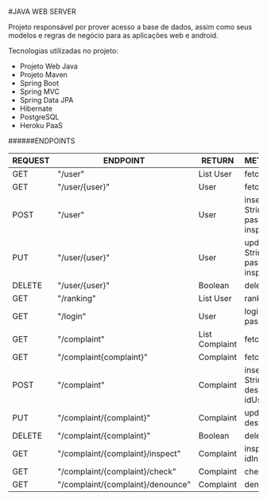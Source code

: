 #JAVA WEB SERVER

Projeto responsável por prover acesso a base de dados, assim como seus modelos e regras de negócio para as aplicações web e android.

Tecnologias utilizadas no projeto:

- Projeto Web Java
- Projeto Maven
- Spring Boot
- Spring MVC
- Spring Data JPA
- Hibernate
- PostgreSQL
- Heroku PaaS

######ENDPOINTS

|REQUEST|ENDPOINT                         |RETURN         |METHOD/PARAMETERS                                                                |
|-------|---------------------------------|---------------|---------------------------------------------------------------------------------|
|GET    |"/user"                          |List User      |fetchAll()                                                                       |
|GET    |"/user/{user}"                   |User           |fetchOne()                                                                       |
|POST   |"/user"                          |User           |insert(String email, String name, String password, Boolean inspector, Byte score)|
|PUT    |"/user/{user}"                   |User           |update(String email, String name, String password, Boolean inspector, Byte score)|
|DELETE |"/user/{user}"                   |Boolean        |delete()                                                                         |
|GET    |"/ranking"                       |List User      |ranking()                                                                        |
|GET    |"/login"                         |User           |login(String email, String password)                                             |
|GET    |"/complaint"                     |List Complaint |fetchAll()                                                                       |
|GET    |"/complaint{complaint}"          |Complaint      |fetchOne()                                                                       |
|POST   |"/complaint"                     |Complaint      |insert(String latitude, String longitude, String description, Integer idUser)    |
|PUT    |"/complaint/{complaint}"         |Complaint      |update(String description)                                                       |
|DELETE |"/complaint/{complaint}"         |Boolean        |delete()                                                                         |
|GET    |"/complaint/{complaint}/inspect" |Complaint      |inspect(Integer idInspector)                                                     |
|GET    |"/complaint/{complaint}/check"   |Complaint      |check()                                                                          |
|GET    |"/complaint/{complaint}/denounce"|Complaint      |denounce()                                                                       |
